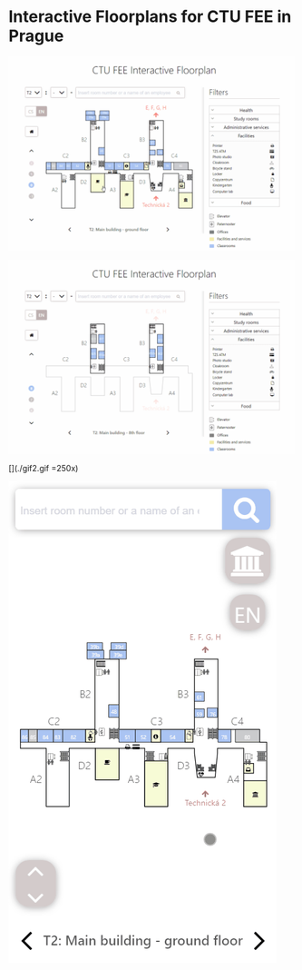 # Interactive Floorplans for CTU FEE in Prague

![](gif0.gif)

![](gif1.gif)

[](./gif2.gif =250x)

![](gif3.gif)
